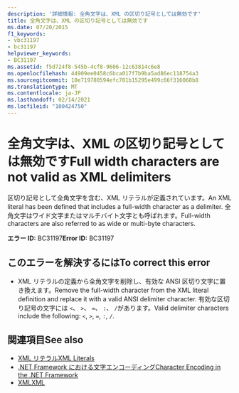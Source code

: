 ```yaml
---
description: '詳細情報: 全角文字は、XML の区切り記号としては無効です'
title: 全角文字は、XML の区切り記号としては無効です
ms.date: 07/20/2015
f1_keywords:
- vbc31197
- bc31197
helpviewer_keywords:
- BC31197
ms.assetid: f5d724f8-545b-4cf8-9606-12c63814c6e8
ms.openlocfilehash: 44909ee0458c6bca017f7b9ba5ad86ec118754a3
ms.sourcegitcommit: 10e719780594efc781b15295e499c66f316068b8
ms.translationtype: MT
ms.contentlocale: ja-JP
ms.lasthandoff: 02/14/2021
ms.locfileid: "100424750"
---
```

# <a name="full-width-characters-are-not-valid-as-xml-delimiters"></a><span data-ttu-id="5042c-103">全角文字は、XML の区切り記号としては無効です</span><span class="sxs-lookup"><span data-stu-id="5042c-103">Full width characters are not valid as XML delimiters</span></span>

<span data-ttu-id="5042c-104">区切り記号として全角文字を含む、XML リテラルが定義されています。</span><span class="sxs-lookup"><span data-stu-id="5042c-104">An XML literal has been defined that includes a full-width character as a delimiter.</span></span> <span data-ttu-id="5042c-105">全角文字はワイド文字またはマルチバイト文字とも呼ばれます。</span><span class="sxs-lookup"><span data-stu-id="5042c-105">Full-width characters are also referred to as wide or multi-byte characters.</span></span>  
  
 <span data-ttu-id="5042c-106">**エラー ID:** BC31197</span><span class="sxs-lookup"><span data-stu-id="5042c-106">**Error ID:** BC31197</span></span>  
  
## <a name="to-correct-this-error"></a><span data-ttu-id="5042c-107">このエラーを解決するには</span><span class="sxs-lookup"><span data-stu-id="5042c-107">To correct this error</span></span>  
  
- <span data-ttu-id="5042c-108">XML リテラルの定義から全角文字を削除し、有効な ANSI 区切り文字に置き換えます。</span><span class="sxs-lookup"><span data-stu-id="5042c-108">Remove the full-width character from the XML literal definition and replace it with a valid ANSI delimiter character.</span></span> <span data-ttu-id="5042c-109">有効な区切り記号の文字には `<`、 `>`、 `=`、 `:`、 `/`があります。</span><span class="sxs-lookup"><span data-stu-id="5042c-109">Valid delimiter characters include the following: `<`, `>`, `=`, `:`, `/`.</span></span>  
  
## <a name="see-also"></a><span data-ttu-id="5042c-110">関連項目</span><span class="sxs-lookup"><span data-stu-id="5042c-110">See also</span></span>

- [<span data-ttu-id="5042c-111">XML リテラル</span><span class="sxs-lookup"><span data-stu-id="5042c-111">XML Literals</span></span>](../language-reference/xml-literals/index.md)
- [<span data-ttu-id="5042c-112">.NET Framework における文字エンコーディング</span><span class="sxs-lookup"><span data-stu-id="5042c-112">Character Encoding in the .NET Framework</span></span>](../../standard/base-types/character-encoding.md)
- [<span data-ttu-id="5042c-113">XML</span><span class="sxs-lookup"><span data-stu-id="5042c-113">XML</span></span>](../programming-guide/language-features/xml/index.md)
